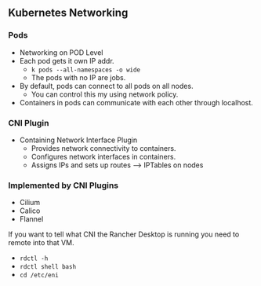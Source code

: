 ## Kubernetes Networking

### Pods
- Networking on POD Level
- Each pod gets it own IP addr.
    - ``k pods --all-namespaces -o wide``
    - The pods with no IP are jobs.
- By default, pods can connect to all pods on all nodes.
    - You can control this my using network policy.
- Containers in pods can communicate with each other through localhost.

### CNI Plugin
- Containing Network Interface Plugin
    - Provides network connectivity to containers.
    - Configures network interfaces in containers.
    - Assigns IPs and sets up routes --> IPTables on nodes

### Implemented by CNI Plugins
- Cilium
- Calico
- Flannel

If you want to tell what CNI the Rancher Desktop is running you need to remote into that VM.
- ``rdctl -h``
- ``rdctl shell bash``
- ``cd /etc/eni``

